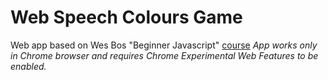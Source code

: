 # Web Speech Colours Game
Web app based on Wes Bos "Beginner Javascript" [course](https://wesbos.com/beginner-javascript/)
*App works only in Chrome browser and requires Chrome Experimental Web Features to be enabled.*